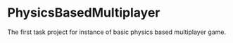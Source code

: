 # PhysicsBasedMultiplayer
The first task project for instance of basic physics based multiplayer game.
